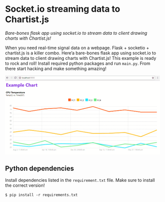 # Socket.io streaming data to Chartist.js

*Bare-bones flask app using socket.io to stream data to client drawing charts with Chartist.js!*

When you need real-time signal data on a webpage. Flask + socketio + chartist.js is a killer combo. Here’a bare-bones flask app using socket.io to stream data to client drawing charts with Chartist.js! This example is ready to rock and roll! Install required python packages and run `main.py`. From there start hacking and make something amazing!

![screenshot](screenshot.gif)

## Python dependencies

Install dependencies listed in the `requirement.txt` file. Make sure to install the correct version!

```
$ pip install -r requirements.txt
```
